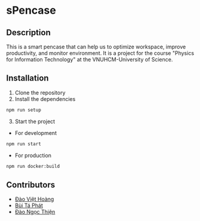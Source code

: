 # sPencase

## Description
This is a smart pencase that can help us to optimize workspace, improve productivity, and monitor environment. It is a project for the course "Physics for Information Technology" at the VNUHCM-University of Science.

## Installation
1. Clone the repository
2. Install the dependencies
```bash
npm run setup
```
3. Start the project
- For development
```bash
npm run start
```
- For production
```bash
npm run docker:build
```

## Contributors
- [Đào Việt Hoàng](https://github.com/daoviethoang1402)
- [Bùi Tá Phát](https://github.com/LancelotMoretti)
- [Đào Ngọc Thiện](https://github.com/JackArrowden)